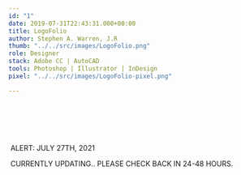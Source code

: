 ```yaml
---
id: "1"
date: 2019-07-31T22:43:31.000+00:00
title: LogoFolio
author: Stephen A. Warren, J.R
thumb: "../../src/images/LogoFolio.png"
role: Designer
stack: Adobe CC | AutoCAD
tools: Photoshop | Illustrator | InDesign
pixel: "../../src/images/LogoFolio-pixel.png"

---
```

<br/>
<br/>
<br/>

<br/>

![]() ALERT: JULY 27TH, 2021

![]() CURRENTLY UPDATING..
![]()PLEASE CHECK BACK IN 24-48 HOURS.